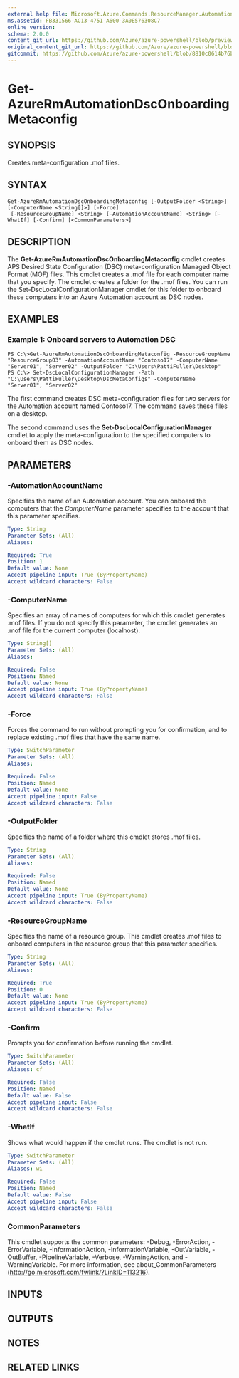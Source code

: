 ```yaml
---
external help file: Microsoft.Azure.Commands.ResourceManager.Automation.dll-Help.xml
ms.assetid: FB331566-AC13-4751-A600-3A0E576308C7
online version:
schema: 2.0.0
content_git_url: https://github.com/Azure/azure-powershell/blob/preview/src/ResourceManager/Automation/Commands.Automation/help/Get-AzureRmAutomationDscOnboardingMetaconfig.md
original_content_git_url: https://github.com/Azure/azure-powershell/blob/preview/src/ResourceManager/Automation/Commands.Automation/help/Get-AzureRmAutomationDscOnboardingMetaconfig.md
gitcommit: https://github.com/Azure/azure-powershell/blob/8810c0614b76be8d014616888a4ae7733a452af9
---
```


# Get-AzureRmAutomationDscOnboardingMetaconfig

## SYNOPSIS
Creates meta-configuration .mof files.

## SYNTAX

```
Get-AzureRmAutomationDscOnboardingMetaconfig [-OutputFolder <String>] [-ComputerName <String[]>] [-Force]
 [-ResourceGroupName] <String> [-AutomationAccountName] <String> [-WhatIf] [-Confirm] [<CommonParameters>]
```

## DESCRIPTION
The **Get-AzureRmAutomationDscOnboardingMetaconfig** cmdlet creates APS Desired State Configuration (DSC) meta-configuration Managed Object Format (MOF) files.
This cmdlet creates a .mof file for each computer name that you specify.
The cmdlet creates a folder for the .mof files.
You can run the Set-DscLocalConfigurationManager cmdlet for this folder to onboard these computers into an Azure Automation account as DSC nodes.

## EXAMPLES

### Example 1: Onboard servers to Automation DSC
```
PS C:\>Get-AzureRmAutomationDscOnboardingMetaconfig -ResourceGroupName "ResourceGroup03" -AutomationAccountName "Contoso17" -ComputerName "Server01", "Server02" -OutputFolder "C:\Users\PattiFuller\Desktop" 
PS C:\> Set-DscLocalConfigurationManager -Path "C:\Users\PattiFuller\Desktop\DscMetaConfigs" -ComputerName "Server01", "Server02"
```

The first command creates DSC meta-configuration files for two servers for the Automation account named Contoso17.
The command saves these files on a desktop.

The second command uses the **Set-DscLocalConfigurationManager** cmdlet to apply the meta-configuration to the specified computers to onboard them as DSC nodes.

## PARAMETERS

### -AutomationAccountName
Specifies the name of an Automation account.
You can onboard the computers that the *ComputerName* parameter specifies to the account that this parameter specifies.

```yaml
Type: String
Parameter Sets: (All)
Aliases: 

Required: True
Position: 1
Default value: None
Accept pipeline input: True (ByPropertyName)
Accept wildcard characters: False
```

### -ComputerName
Specifies an array of names of computers for which this cmdlet generates .mof files.
If you do not specify this parameter, the cmdlet generates an .mof file for the current computer (localhost).

```yaml
Type: String[]
Parameter Sets: (All)
Aliases: 

Required: False
Position: Named
Default value: None
Accept pipeline input: True (ByPropertyName)
Accept wildcard characters: False
```

### -Force
Forces the command to run without prompting you for confirmation, and to replace existing .mof files that have the same name.

```yaml
Type: SwitchParameter
Parameter Sets: (All)
Aliases: 

Required: False
Position: Named
Default value: None
Accept pipeline input: False
Accept wildcard characters: False
```

### -OutputFolder
Specifies the name of a folder where this cmdlet stores .mof files.

```yaml
Type: String
Parameter Sets: (All)
Aliases: 

Required: False
Position: Named
Default value: None
Accept pipeline input: True (ByPropertyName)
Accept wildcard characters: False
```

### -ResourceGroupName
Specifies the name of a resource group.
This cmdlet creates .mof files to onboard computers in the resource group that this parameter specifies.

```yaml
Type: String
Parameter Sets: (All)
Aliases: 

Required: True
Position: 0
Default value: None
Accept pipeline input: True (ByPropertyName)
Accept wildcard characters: False
```

### -Confirm
Prompts you for confirmation before running the cmdlet.

```yaml
Type: SwitchParameter
Parameter Sets: (All)
Aliases: cf

Required: False
Position: Named
Default value: False
Accept pipeline input: False
Accept wildcard characters: False
```

### -WhatIf
Shows what would happen if the cmdlet runs.
The cmdlet is not run.

```yaml
Type: SwitchParameter
Parameter Sets: (All)
Aliases: wi

Required: False
Position: Named
Default value: False
Accept pipeline input: False
Accept wildcard characters: False
```

### CommonParameters
This cmdlet supports the common parameters: -Debug, -ErrorAction, -ErrorVariable, -InformationAction, -InformationVariable, -OutVariable, -OutBuffer, -PipelineVariable, -Verbose, -WarningAction, and -WarningVariable. For more information, see about_CommonParameters (http://go.microsoft.com/fwlink/?LinkID=113216).

## INPUTS

## OUTPUTS

## NOTES

## RELATED LINKS

